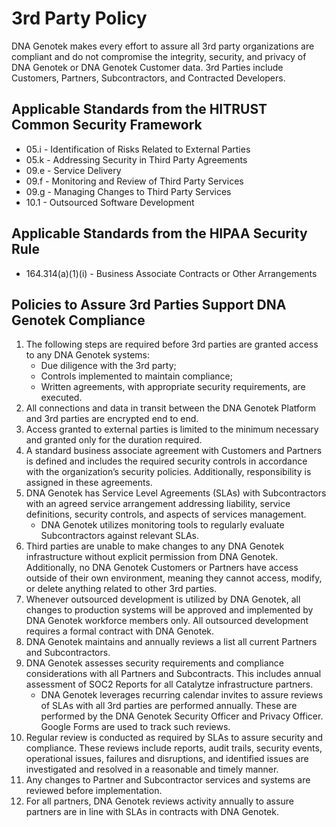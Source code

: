 # 3rd Party Policy

DNA Genotek makes every effort to assure all 3rd party organizations are compliant and do not compromise the integrity, security, and privacy of DNA Genotek or DNA Genotek Customer data. 3rd Parties include Customers, Partners, Subcontractors, and Contracted Developers.

## Applicable Standards from the HITRUST Common Security Framework

*  05.i - Identification of Risks Related to External Parties
*  05.k - Addressing Security in Third Party Agreements
*  09.e - Service Delivery
*  09.f - Monitoring and Review of Third Party Services
*  09.g - Managing Changes to Third Party Services
*  10.1 - Outsourced Software Development

## Applicable Standards from the HIPAA Security Rule

* 164.314(a)(1)(i) - Business Associate Contracts or Other Arrangements

## Policies to Assure 3rd Parties Support DNA Genotek Compliance

1. The following steps are required before 3rd parties are granted access to any DNA Genotek systems:
	* Due diligence with the 3rd party;
	* Controls implemented to maintain compliance;
	* Written agreements, with appropriate security requirements, are executed.
2. All connections and data in transit between the DNA Genotek Platform and 3rd parties are encrypted end to end.
3. Access granted to external parties is limited to the minimum necessary and granted only for the duration required.
4. A standard business associate agreement with Customers and Partners is defined and includes the required security controls in accordance with the organization’s security policies. Additionally, responsibility is assigned in these agreements.
5. DNA Genotek has Service Level Agreements (SLAs) with Subcontractors with an agreed service arrangement addressing liability, service definitions, security controls, and aspects of services management.
	* DNA Genotek utilizes monitoring tools to regularly evaluate Subcontractors against relevant SLAs.
7. Third parties are unable to make changes to any DNA Genotek infrastructure without explicit permission from DNA Genotek. Additionally, no DNA Genotek Customers or Partners have access outside of their own environment, meaning they cannot access, modify, or delete anything related to other 3rd parties.
8. Whenever outsourced development is utilized by DNA Genotek, all changes to production systems will be approved and implemented by DNA Genotek workforce members only. All outsourced development requires a formal contract with DNA Genotek.
9. DNA Genotek maintains and annually reviews a list all current Partners and Subcontractors.
10. DNA Genotek assesses security requirements and compliance considerations with all Partners and Subcontracts. This includes annual assessment of SOC2 Reports for all Catalytze infrastructure partners.
 	* DNA Genotek leverages recurring calendar invites to assure reviews of SLAs with all 3rd parties are performed annually. These are performed by the DNA Genotek Security Officer and Privacy Officer. Google Forms are used to track such reviews.
11. Regular review is conducted as required by SLAs to assure security and compliance. These reviews include reports, audit trails, security events, operational issues, failures and disruptions, and identified issues are investigated and resolved in a reasonable and timely manner.
13. Any changes to Partner and Subcontractor services and systems are reviewed before implementation.
14. For all partners, DNA Genotek reviews activity annually to assure partners are in line with SLAs in contracts with DNA Genotek.
